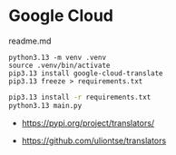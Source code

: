 # Google Cloud

readme.md

```shell
python3.13 -m venv .venv
source .venv/bin/activate
pip3.13 install google-cloud-translate
pip3.13 freeze > requirements.txt
```

```bash
pip3.13 install -r requirements.txt
python3.13 main.py
```

*   https://pypi.org/project/translators/

*   https://github.com/uliontse/translators
